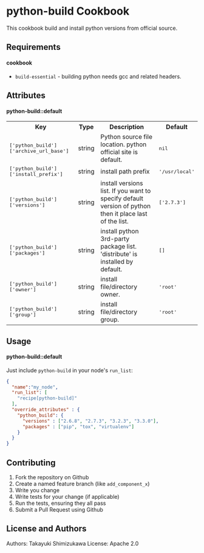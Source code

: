 python-build Cookbook
======================

This cookbook build and install python versions from official source.

Requirements
------------

#### cookbook
- `build-essential` - building python needs gcc and related headers.

Attributes
----------

#### python-build::default
<table>
  <tr>
    <th>Key</th>
    <th>Type</th>
    <th>Description</th>
    <th>Default</th>
  </tr>
  <tr>
    <td><tt>['python_build']['archive_url_base']</tt></td>
    <td>string</td>
    <td>Python source file location. python official site is default.</td>
    <td><tt>nil</tt></td>
  </tr>
  <tr>
    <td><tt>['python_build']['install_prefix']</tt></td>
    <td>string</td>
    <td>install path prefix</td>
    <td><tt>'/usr/local'</tt></td>
  </tr>
  <tr>
    <td><tt>['python_build']['versions']</tt></td>
    <td>string</td>
    <td>install versions list. If you want to specify default version of python then it place last of the list.</td>
    <td><tt>['2.7.3']</tt></td>
  </tr>
  <tr>
    <td><tt>['python_build']['packages']</tt></td>
    <td>string</td>
    <td>install python 3rd-party package list. 'distribute' is installed by default.</td>
    <td><tt>[]</tt></td>
  </tr>
  <tr>
    <td><tt>['python_build']['owner']</tt></td>
    <td>string</td>
    <td>install file/directory owner.</td>
    <td><tt>'root'</tt></td>
  </tr>
  <tr>
    <td><tt>['python_build']['group']</tt></td>
    <td>string</td>
    <td>install file/directory group.</td>
    <td><tt>'root'</tt></td>
  </tr>
</table>

Usage
-----
#### python-build::default

Just include `python-build` in your node's `run_list`:

```json
{
  "name":"my_node",
  "run_list": [
    "recipe[python-build]"
  ],
  "override_attributes" : {
    "python_build": {
      "versions" : ["2.6.8", "2.7.3", "3.2.3", "3.3.0"],
      "packages" : ["pip", "tox", "virtualenv"]
    }
  }
}
```

Contributing
------------

1. Fork the repository on Github
2. Create a named feature branch (like `add_component_x`)
3. Write you change
4. Write tests for your change (if applicable)
5. Run the tests, ensuring they all pass
6. Submit a Pull Request using Github

License and Authors
-------------------
Authors: Takayuki Shimizukawa
License: Apache 2.0

